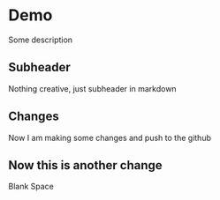 # Demo

Some description 


## Subheader

Nothing creative, just subheader in markdown

## Changes

Now I am making some changes and push to the github

## Now this is another change

Blank Space
